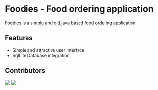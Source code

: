 # Foodies - Food ordering application

Foodies is a simple android,java based food ordering application.

## Features
- Simple and attractive user interface
- SqlLite Database integration

## Contributors
[![](https://avatars.githubusercontent.com/u/72642303?v=4&s=50)](https://github.com/Gimantha-Karunasekara)
[![](https://avatars.githubusercontent.com/u/104263890?v=4&s=50)](https://github.com/pamo66)
